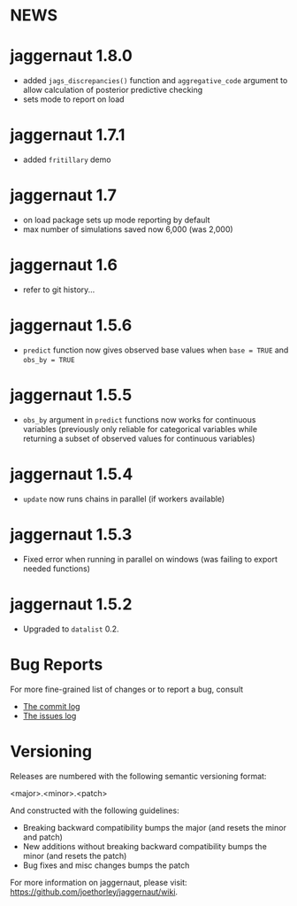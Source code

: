 # NEWS

# jaggernaut 1.8.0

- added `jags_discrepancies()` function and `aggregative_code` argument
to allow calculation of posterior predictive checking
- sets mode to report on load

# jaggernaut 1.7.1

- added `fritillary` demo

# jaggernaut 1.7

- on load package sets up mode reporting by default
- max number of simulations saved now 6,000 (was 2,000)

# jaggernaut 1.6

* refer to git history...

# jaggernaut 1.5.6

* `predict` function now gives observed base values when `base = TRUE` and
`obs_by = TRUE`

# jaggernaut 1.5.5

* `obs_by` argument in `predict` functions now works for continuous 
variables (previously only reliable for categorical variables while returning
a subset of observed values for continuous variables)

# jaggernaut 1.5.4

* `update` now runs chains in parallel (if workers available)

# jaggernaut 1.5.3

* Fixed error when running in parallel on windows (was failing to export
needed functions)

# jaggernaut 1.5.2

* Upgraded to `datalist` 0.2.

# Bug Reports 

For more fine-grained list of changes or to report a bug, consult 

* [The commit log](https://github.com/joethorley/jaggernaut/commits/master)
* [The issues log](https://github.com/joethorley/jaggernaut/issues)

# Versioning

Releases are numbered with the following semantic versioning format:

\<major\>.\<minor\>.\<patch\>

And constructed with the following guidelines:

* Breaking backward compatibility bumps the major (and resets the minor 
  and patch)
* New additions without breaking backward compatibility bumps the minor 
  (and resets the patch)
* Bug fixes and misc changes bumps the patch

For more information on jaggernaut, please visit: 
https://github.com/joethorley/jaggernaut/wiki.
